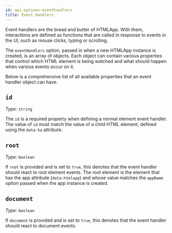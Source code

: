 ```yaml
---
id: api-options-eventhandlers
title: Event Handlers
---
```



Event handlers are the bread and butter of HTMLApp. With them, interactions are
defined as functions that are called in response to events in the UI, such as mouse
clicks, typing or scrolling.

The `eventHandlers` option, passed in when a new HTMLApp instance is created, is an
array of objects. Each object can contain various properties that control which
HTML element is being watched and what should happen when various events occur on it.

Below is a comprehensive list of all available properties that an event handler object
can have.

## `id`

*Type:* `string`

The `id` is a required property when defining a normal element event handler. The value
of `id` must match the value of a child HTML element, defined using the `data-ha`
attribute.

## `root`

*Type:* `boolean`

If `root` is provided and is set to `true`, this denotes that the event handler should
react to root element events. The root element is the element that has the app
attribute (`data-htmlapp`) and whose value matches the `appName` option passed when
the app instance is created.

## `document`

*Type:* `boolean`

If `document` is provided and is set to `true`, this denotes that the event handler should
react to document events.

